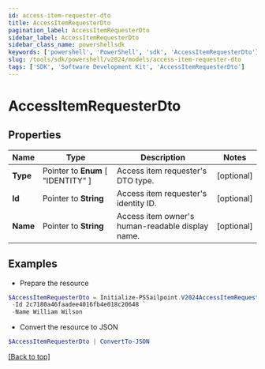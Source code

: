 ```yaml
---
id: access-item-requester-dto
title: AccessItemRequesterDto
pagination_label: AccessItemRequesterDto
sidebar_label: AccessItemRequesterDto
sidebar_class_name: powershellsdk
keywords: ['powershell', 'PowerShell', 'sdk', 'AccessItemRequesterDto'] 
slug: /tools/sdk/powershell/v2024/models/access-item-requester-dto
tags: ['SDK', 'Software Development Kit', 'AccessItemRequesterDto']
---
```



# AccessItemRequesterDto

## Properties

Name | Type | Description | Notes
------------ | ------------- | ------------- | -------------
**Type** |  Pointer to  **Enum** [  "IDENTITY" ] | Access item requester's DTO type. | [optional] 
**Id** |  Pointer to **String** | Access item requester's identity ID. | [optional] 
**Name** |  Pointer to **String** | Access item owner's human-readable display name. | [optional] 

## Examples

- Prepare the resource
```powershell
$AccessItemRequesterDto = Initialize-PSSailpoint.V2024AccessItemRequesterDto  -Type IDENTITY `
 -Id 2c7180a46faadee4016fb4e018c20648 `
 -Name William Wilson
```

- Convert the resource to JSON
```powershell
$AccessItemRequesterDto | ConvertTo-JSON
```


[[Back to top]](#) 


